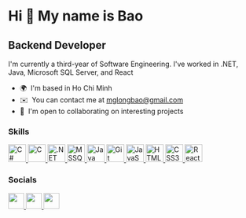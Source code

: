 Hi 👋 My name is Bao
===========================================================================================================================

Backend Developer
-----------------

I'm currently a third-year of Software Engineering. I've worked in .NET, Java, Microsoft SQL Server, and React

* 🌍  I'm based in Ho Chi Minh
* ✉️  You can contact me at [mglongbao@gmail.com](mailto:mglongbao@gmail.com)
* 🤝  I'm open to collaborating on interesting projects

### Skills


<p align="left">
	<a href="https://docs.microsoft.com/en-us/dotnet/csharp/" target="_blank" rel="noreferrer">
		<img src="https://raw.githubusercontent.com/danielcranney/readme-generator/main/public/icons/skills/csharp-colored.svg" width="36" height="36" alt="C#" />
	</a>
	<a href="https://docs.microsoft.com/en-us/cpp/?view=msvc-170" target="_blank" rel="noreferrer">
		<img src="https://raw.githubusercontent.com/danielcranney/readme-generator/main/public/icons/skills/c-colored.svg" width="36" height="36" alt="C" />
	</a>
	<a href="https://dotnet.microsoft.com/en-us/" target="_blank" rel="noreferrer">
		<img src="https://raw.githubusercontent.com/danielcranney/readme-generator/main/public/icons/skills/dot-net-colored.svg" width="36" height="36" alt=".NET" />
	</a>
	<a href="https://learn.microsoft.com/en-us/sql/sql-server/?view=sql-server-ver16" target="_blank" rel="noreferrer">
		<img src="https://github.com/marwin1991/profile-technology-icons/assets/19180175/3b371807-db7c-45b4-8720-c0cfc901680a" width="36" height="36" alt="MSSQL"/>
	</a>
	<a href="https://www.oracle.com/java/" target="_blank" rel="noreferrer">
		<img src="https://raw.githubusercontent.com/danielcranney/readme-generator/main/public/icons/skills/java-colored.svg" width="36" height="36" alt="Java" />
	</a>
	<a href="https://git-scm.com/" target="_blank" rel="noreferrer">
		<img src="https://raw.githubusercontent.com/danielcranney/readme-generator/main/public/icons/skills/git-colored.svg" width="36" height="36" alt="Git" />
	</a>
	<a href="https://developer.mozilla.org/en-US/docs/Web/JavaScript" target="_blank" rel="noreferrer">
		<img src="https://raw.githubusercontent.com/danielcranney/readme-generator/main/public/icons/skills/javascript-colored.svg" width="36" height="36" alt="JavaScript" />
	</a>
	<a href="https://developer.mozilla.org/en-US/docs/Glossary/HTML5" target="_blank" rel="noreferrer">
		<img src="https://raw.githubusercontent.com/danielcranney/readme-generator/main/public/icons/skills/html5-colored.svg" width="36" height="36" alt="HTML5" />
	</a>
	<a href="https://www.w3.org/TR/CSS/#css" target="_blank" rel="noreferrer">
		<img src="https://raw.githubusercontent.com/danielcranney/readme-generator/main/public/icons/skills/css3-colored.svg" width="36" height="36" alt="CSS3" />
	</a>
	<a href="https://reactjs.org/" target="_blank" rel="noreferrer">
		<img src="https://raw.githubusercontent.com/danielcranney/readme-generator/main/public/icons/skills/react-colored.svg" width="36" height="36" alt="React" />
	</a>
</p>


### Socials

<p align="left"> 
	<a href="https://www.facebook.com/baomnl123" target="_blank" rel="noreferrer"> 
		<picture> 
			<source media="(prefers-color-scheme: dark)" srcset="https://raw.githubusercontent.com/danielcranney/readme-generator/main/public/icons/socials/facebook-dark.svg" /> 
			<source media="(prefers-color-scheme: light)" srcset="https://raw.githubusercontent.com/danielcranney/readme-generator/main/public/icons/socials/facebook.svg" /> 
			<img src="https://raw.githubusercontent.com/danielcranney/readme-generator/main/public/icons/socials/facebook.svg" width="32" height="32" /> 
		</picture> 
	</a> 
	<a href="https://www.github.com/mglongbao" target="_blank" rel="noreferrer"> 
		<picture> 
			<source media="(prefers-color-scheme: dark)" srcset="https://raw.githubusercontent.com/danielcranney/readme-generator/main/public/icons/socials/github-dark.svg" /> 
			<source media="(prefers-color-scheme: light)" srcset="https://raw.githubusercontent.com/danielcranney/readme-generator/main/public/icons/socials/github.svg" /> 
			<img src="https://raw.githubusercontent.com/danielcranney/readme-generator/main/public/icons/socials/github.svg" width="32" height="32" /> 
		</picture> 
	</a> 
	<a href="https://www.linkedin.com/in/mglongbao" target="_blank" rel="noreferrer"> 
		<picture> 
			<source media="(prefers-color-scheme: dark)" srcset="https://raw.githubusercontent.com/danielcranney/readme-generator/main/public/icons/socials/linkedin-dark.svg" /> 
			<source media="(prefers-color-scheme: light)" srcset="https://raw.githubusercontent.com/danielcranney/readme-generator/main/public/icons/socials/linkedin.svg" /> 
			<img src="https://raw.githubusercontent.com/danielcranney/readme-generator/main/public/icons/socials/linkedin.svg" width="32" height="32" /> 
		</picture> 
	</a>
</p>

<!--
### Badges

<b>My GitHub Stats</b>

<a href="http://www.github.com/baomnl123"><img src="https://github-readme-stats.vercel.app/api?username=baomnl123&show_icons=true&hide=stars,&count_private=true&title_color=0891b2&text_color=ffffff&icon_color=0891b2&bg_color=1c1917&hide_border=true&show_icons=true" alt="baomnl123's GitHub stats" /></a>

<a href="https://github.com/baomnl123" align="left"><img src="https://github-readme-stats.vercel.app/api/top-langs/?username=baomnl123&langs_count=10&title_color=0891b2&text_color=ffffff&icon_color=0891b2&bg_color=1c1917&hide_border=true&locale=en&custom_title=Top%20%Languages" alt="Top Languages" /></a>
-->

<!--
**baomnl123/baomnl123** is a ✨ _special_ ✨ repository because its `README.md` (this file) appears on your GitHub profile.

Here are some ideas to get you started:

- 🔭 I’m currently working on ...
- 🌱 I’m currently learning ...
- 👯 I’m looking to collaborate on ...
- 🤔 I’m looking for help with ...
- 💬 Ask me about ...
- 📫 How to reach me: ...
- 😄 Pronouns: ...
- ⚡ Fun fact: ...
-->
